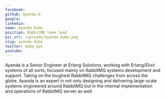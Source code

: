 ```yaml
---
facebook: 
github: Ayanda-D
google: 
linkedin: 
name: Ayanda Dube
position: RabbitMQ team lead
pic_url: /uploads/ayanda-dube.png
slug: ayanda-dube
twitter: dube_aya
youtube: 
---
```

<p>Ayanda is a Senior Engineer at Erlang Solutions, working with Erlang/Elixir systems of all sorts, focused mainly on RabbitMQ systems development and support. Taking on the toughest RabbitMQ challenges from across the globe, Ayanda is an expert in not only designing and delivering large-scale systems engineered around RabbitMQ but in the internal implementation and operations of RabbitMQ server as well.</p>
